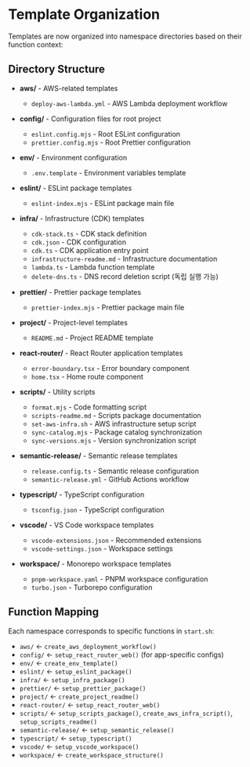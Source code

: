 # Template Organization

Templates are now organized into namespace directories based on their function context:

## Directory Structure

- **aws/** - AWS-related templates
  - `deploy-aws-lambda.yml` - AWS Lambda deployment workflow

- **config/** - Configuration files for root project
  - `eslint.config.mjs` - Root ESLint configuration
  - `prettier.config.mjs` - Root Prettier configuration

- **env/** - Environment configuration
  - `.env.template` - Environment variables template

- **eslint/** - ESLint package templates
  - `eslint-index.mjs` - ESLint package main file

- **infra/** - Infrastructure (CDK) templates
  - `cdk-stack.ts` - CDK stack definition
  - `cdk.json` - CDK configuration
  - `cdk.ts` - CDK application entry point
  - `infrastructure-readme.md` - Infrastructure documentation
  - `lambda.ts` - Lambda function template
  - `delete-dns.ts` - DNS record deletion script (독립 실행 가능)

- **prettier/** - Prettier package templates
  - `prettier-index.mjs` - Prettier package main file

- **project/** - Project-level templates
  - `README.md` - Project README template

- **react-router/** - React Router application templates
  - `error-boundary.tsx` - Error boundary component
  - `home.tsx` - Home route component

- **scripts/** - Utility scripts
  - `format.mjs` - Code formatting script
  - `scripts-readme.md` - Scripts package documentation
  - `set-aws-infra.sh` - AWS infrastructure setup script
  - `sync-catalog.mjs` - Package catalog synchronization
  - `sync-versions.mjs` - Version synchronization script

- **semantic-release/** - Semantic release templates
  - `release.config.ts` - Semantic release configuration
  - `semantic-release.yml` - GitHub Actions workflow

- **typescript/** - TypeScript configuration
  - `tsconfig.json` - TypeScript configuration

- **vscode/** - VS Code workspace templates
  - `vscode-extensions.json` - Recommended extensions
  - `vscode-settings.json` - Workspace settings

- **workspace/** - Monorepo workspace templates
  - `pnpm-workspace.yaml` - PNPM workspace configuration
  - `turbo.json` - Turborepo configuration

## Function Mapping

Each namespace corresponds to specific functions in `start.sh`:

- `aws/` ← `create_aws_deployment_workflow()`
- `config/` ← `setup_react_router_web()` (for app-specific configs)
- `env/` ← `create_env_template()`
- `eslint/` ← `setup_eslint_package()`
- `infra/` ← `setup_infra_package()`
- `prettier/` ← `setup_prettier_package()`
- `project/` ← `create_project_readme()`
- `react-router/` ← `setup_react_router_web()`
- `scripts/` ← `setup_scripts_package()`, `create_aws_infra_script()`, `setup_scripts_readme()`
- `semantic-release/` ← `setup_semantic_release()`
- `typescript/` ← `setup_typescript()`
- `vscode/` ← `setup_vscode_workspace()`
- `workspace/` ← `create_workspace_structure()`